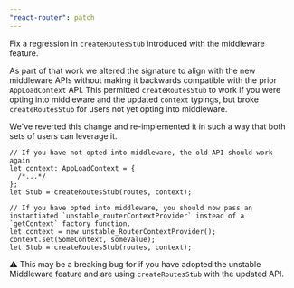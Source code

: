 ```yaml
---
"react-router": patch
---
```


Fix a regression in `createRoutesStub` introduced with the middleware feature.

As part of that work we altered the signature to align with the new middleware APIs without making it backwards compatible with the prior `AppLoadContext` API. This permitted `createRoutesStub` to work if you were opting into middleware and the updated `context` typings, but broke `createRoutesStub` for users not yet opting into middleware.

We've reverted this change and re-implemented it in such a way that both sets of users can leverage it.

```tsx
// If you have not opted into middleware, the old API should work again
let context: AppLoadContext = {
  /*...*/
};
let Stub = createRoutesStub(routes, context);

// If you have opted into middleware, you should now pass an instantiated `unstable_routerContextProvider` instead of a `getContext` factory function.
let context = new unstable_RouterContextProvider();
context.set(SomeContext, someValue);
let Stub = createRoutesStub(routes, context);
```

⚠️ This may be a breaking bug for if you have adopted the unstable Middleware feature and are using `createRoutesStub` with the updated API.
